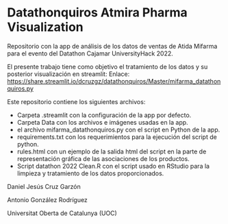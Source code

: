 # Datathonquiros Atmira Pharma Visualization
Repositorio con la app de análisis de los datos de ventas de Atida Mifarma para el evento del Datathon Cajamar UniversityHack 2022. 

El presente trabajo tiene como objetivo el tratamiento de los datos y su posterior visualización en streamlit: 
Enlace: https://share.streamlit.io/dcruzgz/datathonquiros/Master/mifarma_datathonquiros.py

Este repositorio contiene los siguientes archivos:

  - Carpeta .streamlit con la configuración de la app por defecto.
  - Carpeta Data con los archivos e imágenes usadas en la app.
  - el archivo mifarma_datathonquiros.py con el script en Python de la app.
  - requirements.txt con los requerimientos para la ejecución del script de python.
  - rules.html con un ejemplo de la salida html del script en la parte de representación gráfica de las asociaciones de los productos. 
  - Script datathon 2022 Clean.R con el script usado en RStudio para la limpieza y tratamiento de los datos proporcionados.


Daniel Jesús Cruz Garzón

Antonio González Rodríguez

Universitat Oberta de Catalunya (UOC)
